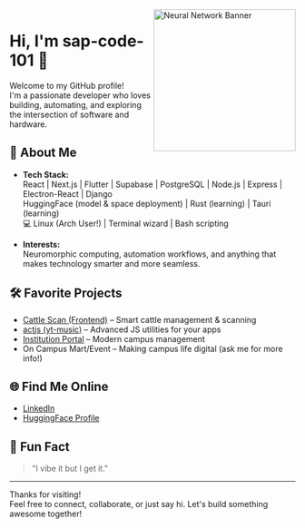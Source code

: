<img align="right" src="https://upload.wikimedia.org/wikipedia/commons/thumb/5/54/Neural_network_example.png/800px-Neural_network_example.png" width="250" alt="Neural Network Banner"/>

# Hi, I'm sap-code-101 👋

Welcome to my GitHub profile!  
I'm a passionate developer who loves building, automating, and exploring the intersection of software and hardware.

## 🚀 About Me

- **Tech Stack:**  
  React | Next.js | Flutter | Supabase | PostgreSQL | Node.js | Express | Electron-React | Django  
  HuggingFace (model & space deployment) | Rust (learning) | Tauri (learning)  
  💻 Linux (Arch User!) | Terminal wizard | Bash scripting

- **Interests:**  
  Neuromorphic computing, automation workflows, and anything that makes technology smarter and more seamless.

## 🛠️ Favorite Projects

- [Cattle Scan (Frontend)](https://github.com/Cattle-Scans/frontend) – Smart cattle management & scanning
- [actjs (yt-music)](https://github.com/sap-code-101/yt-music) – Advanced JS utilities for your apps
- [Institution Portal](https://github.com/sap-code-101/Organized-Hakathon-2080-Arniko) – Modern campus management
- On Campus Mart/Event – Making campus life digital (ask me for more info!)

## 🌐 Find Me Online

- [LinkedIn](https://www.linkedin.com/in/sap-code-101)  
- [HuggingFace Profile](https://huggingface.co/Sap000)

## 🏴 Fun Fact

> "I vibe it but I get it."

---

Thanks for visiting!  
Feel free to connect, collaborate, or just say hi. Let's build something awesome together!
